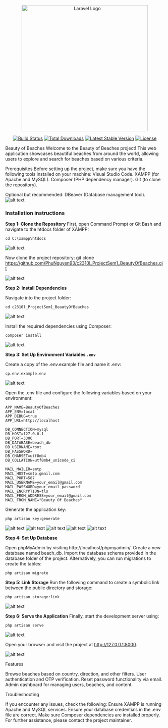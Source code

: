 <p align="center"><a href="https://laravel.com" target="_blank"><img src="https://raw.githubusercontent.com/laravel/art/master/logo-lockup/5%20SVG/2%20CMYK/1%20Full%20Color/laravel-logolockup-cmyk-red.svg" width="400" alt="Laravel Logo"></a></p>

<p align="center">
<a href="https://github.com/laravel/framework/actions"><img src="https://github.com/laravel/framework/workflows/tests/badge.svg" alt="Build Status"></a>
<a href="https://packagist.org/packages/laravel/framework"><img src="https://img.shields.io/packagist/dt/laravel/framework" alt="Total Downloads"></a>
<a href="https://packagist.org/packages/laravel/framework"><img src="https://img.shields.io/packagist/v/laravel/framework" alt="Latest Stable Version"></a>
<a href="https://packagist.org/packages/laravel/framework"><img src="https://img.shields.io/packagist/l/laravel/framework" alt="License"></a>
</p>

Beauty of Beaches
Welcome to the Beauty of Beaches project! This web application showcases beautiful beaches from around the world, allowing users to explore and search for beaches based on various criteria.

Prerequisites
Before setting up the project, make sure you have the following tools installed on your machine:
Visual Studio Code.
XAMPP (for Apache and MySQL).
Composer (PHP dependency manager).
Git (to clone the repository).

Optional but recommended:
DBeaver (Database management tool).
![alt text](./other/image1.png)


### Installation instructions

**Step 1: Clone the Repository**
First, open Command Prompt or Git Bash and navigate to the htdocs folder of XAMPP:
```shell
cd C:\xampp\htdocs
```
![alt text](./other/Picture2.png)

 Now clone the project repository:
git clone https://github.com/PhuNguyen93/c2310l_ProjectSem1_BeautyOfBeaches.git   

![alt text](./other/Picture3.png)

**Step 2: Install Dependencies**

Navigate into the project folder:
```shell
cd c2310l_ProjectSem1_BeautyOfBeaches
```
![alt text](./other/Picture4.png)

Install the required dependencies using Composer:
```shell
composer install
```
![alt text](./other/Picture5.png)


**Step 3: Set Up Environment Variables `.env`**

Create a copy of the .env.example file and name it .env:
```shell
cp.env.example.env
```
![alt text](./other/Picture6.png)

Open the .env file and configure the following variables based on your environment:

```shell
APP_NAME=BeautyOfBeaches
APP_ENV=local
APP_DEBUG=true
APP_URL=http://localhost

DB_CONNECTION=mysql
DB_HOST=127.0.0.1
DB_PORT=3306
DB_DATABASE=beach_db
DB_USERNAME=root
DB_PASSWORD=
DB_CHARSET=utf8mb4
DB_COLLATION=utf8mb4_unicode_ci

MAIL_MAILER=smtp
MAIL_HOST=smtp.gmail.com
MAIL_PORT=587
MAIL_USERNAME=your_email@gmail.com
MAIL_PASSWORD=your_email_password
MAIL_ENCRYPTION=tls
MAIL_FROM_ADDRESS=your_email@gmail.com
MAIL_FROM_NAME="Beauty Of Beaches"
```

Generate the application key:
```shell
php artisan key:generate
```
![alt text](./other/Picture7.png)
![alt text](./other/Picture8.png)
![alt text](./other/Picture9.png)
![alt text](./other/Picture10.png)
![alt text](./other/Picture11.png)

**Step 4: Set Up Database**

Open phpMyAdmin by visiting http://localhost/phpmyadmin/.
Create a new database named beach_db.
Import the database schema provided in the database folder of the project.
Alternatively, you can run migrations to create the tables:
```shell
php artisan migrate
```

**Step 5: Link Storage**
Run the following command to create a symbolic link between the public directory and storage:
```shell
php artisan storage:link
```
![alt text](./other/Picture12.png)

**Step 6: Serve the Application**
Finally, start the development server using:

```shell
php artisan serve
```

![alt text](./other/Picture13.png)

Open your browser and visit the project at http://127.0.0.1:8000.

![alt text](./other/Picture14.png)

Features

Browse beaches based on country, direction, and other filters.
User authentication and OTP verification.
Reset password functionality via email.
Admin dashboard for managing users, beaches, and content.


Troubleshooting

If you encounter any issues, check the following:
Ensure XAMPP is running Apache and MySQL services.
Ensure your database credentials in the .env file are correct.
Make sure Composer dependencies are installed properly.
For further assistance, please contact the project maintainer.
